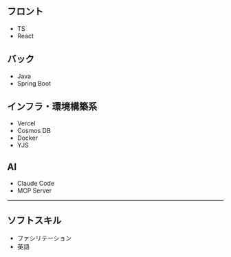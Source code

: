 ## フロント

- TS
- React

## バック

- Java
- Spring Boot

## インフラ・環境構築系

- Vercel
- Cosmos DB
- Docker
- YJS

## AI

- Claude Code
- MCP Server

___
 
## ソフトスキル

- ファシリテーション
- 英語